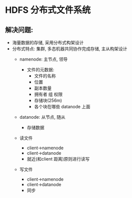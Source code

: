 # HDFS 分布式文件系统

## 解决问题: 
- 海量数据的存储, 采用分布式构架设计
- 分布式特点: 集群, 多态机器共同协作完成存储, 主从构架设计
    - namenode: 主节点, 领导
        - 文件的元数据:
            - 文件的名称
            - 位置
            - 副本数量
            - 拥有者 组 权限
            - 存储块(256m)
            - 各个块在哪些 datanode 上面
    - datanode: 从节点, 随从
        - 存储数据

    - 读文件
        - client->namenode
        - client->datanode
        - 就近(和client 距离)原则进行读写
    - 写文件
        - client->namenode
        - client->datanode
        - 同步